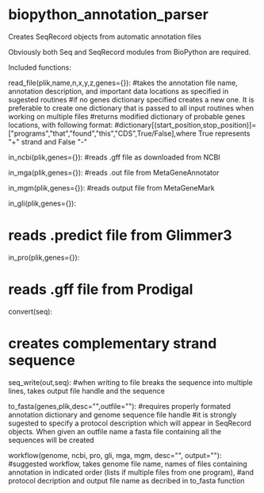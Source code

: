 biopython_annotation_parser
===========================

Creates SeqRecord objects from automatic annotation files

Obviously both Seq and SeqRecord modules from BioPython are required.

Included functions:

read_file(plik,name,n,x,y,z,genes={}):
#takes the annotation file name, annotation description,  and important data locations as specified in sugested routines
#if no genes dictionary specified creates a new one. It is preferable to create one dictionary that is passed to all input routines when working on multiple files
#returns modified dictionary of probable genes locations, with following format:
#dictionary[(start_position,stop_position)]=["programs","that","found","this","CDS",True/False],where True represents "+" strand and False "-"

in_ncbi(plik,genes={}): 
#reads .gff file as downloaded from NCBI


in_mga(plik,genes={}): 
#reads .out file from MetaGeneAnnotator


in_mgm(plik,genes={}): 
#reads output file from MetaGeneMark


in_gli(plik,genes={}): 
# reads .predict file from Glimmer3


in_pro(plik,genes={}): 
# reads .gff file from Prodigal


convert(seq): 
# creates complementary strand sequence 


seq_write(out,seq):
#when writing to file breaks the sequence into multiple lines, takes output file handle and the sequence


to_fasta(genes,plik,desc="",outfile=""): 
#requires properly formated annotation dictionary and genome sequence file handle
#it is strongly sugested to specify a protocol description which will appear in SeqRecord objects. When given an outfile name a fasta file containing all the sequences will be created


workflow(genome, ncbi, pro, gli, mga, mgm, desc="", output=""): 
#suggested workflow, takes genome file name, names of files containing annotation in indicated order (lists if multiple files from one program),
#and protocol decription and output file name as decribed in to_fasta function
